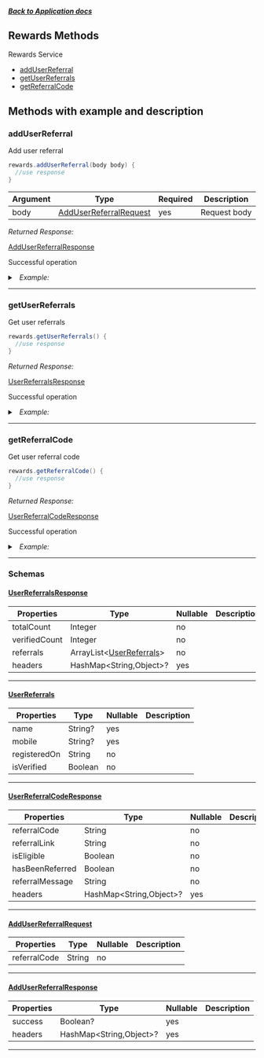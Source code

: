 



##### [Back to Application docs](./README.md)

## Rewards Methods
Rewards Service
* [addUserReferral](#adduserreferral)
* [getUserReferrals](#getuserreferrals)
* [getReferralCode](#getreferralcode)



## Methods with example and description


### addUserReferral
Add user referral




```java
rewards.addUserReferral(body body) {
  //use response
}
```



| Argument  |  Type  | Required | Description |
| --------- | -----  | -------- | ----------- |
| body | [AddUserReferralRequest](#AddUserReferralRequest) | yes | Request body |




*Returned Response:*




[AddUserReferralResponse](#AddUserReferralResponse)

Successful operation




<details>
<summary><i>&nbsp; Example:</i></summary>

```json
{
  "success": true
}
```
</details>









---


### getUserReferrals
Get user referrals




```java
rewards.getUserReferrals() {
  //use response
}
```






*Returned Response:*




[UserReferralsResponse](#UserReferralsResponse)

Successful operation




<details>
<summary><i>&nbsp; Example:</i></summary>

```json
{
  "referrals": [
    {
      "name": "John Doe",
      "mobile": "86******35",
      "registeredOn": "2022-11-03T13:22:22.561Z",
      "isVerified": false
    }
  ],
  "totalCount": 1,
  "verifiedCount": 0
}
```
</details>









---


### getReferralCode
Get user referral code




```java
rewards.getReferralCode() {
  //use response
}
```






*Returned Response:*




[UserReferralCodeResponse](#UserReferralCodeResponse)

Successful operation




<details>
<summary><i>&nbsp; Example:</i></summary>

```json
{
  "referralCode": "4WW40IW",
  "referralLink": "https://www.potlee.co.in/r/4WW40IW",
  "referralMessage": "Join Potlee using my referral link https://www.potlee.co.in/r/4WW40IW",
  "isEligible": true,
  "hasBeenReferred": false
}
```
</details>









---



### Schemas

 
 
 #### [UserReferralsResponse](#UserReferralsResponse)

 | Properties | Type | Nullable | Description |
 | ---------- | ---- | -------- | ----------- |
 | totalCount | Integer |  no  |  |
 | verifiedCount | Integer |  no  |  |
 | referrals | ArrayList<[UserReferrals](#UserReferrals)> |  no  |  |
 | headers | HashMap<String,Object>? |  yes  |  |

---


 
 
 #### [UserReferrals](#UserReferrals)

 | Properties | Type | Nullable | Description |
 | ---------- | ---- | -------- | ----------- |
 | name | String? |  yes  |  |
 | mobile | String? |  yes  |  |
 | registeredOn | String |  no  |  |
 | isVerified | Boolean |  no  |  |

---


 
 
 #### [UserReferralCodeResponse](#UserReferralCodeResponse)

 | Properties | Type | Nullable | Description |
 | ---------- | ---- | -------- | ----------- |
 | referralCode | String |  no  |  |
 | referralLink | String |  no  |  |
 | isEligible | Boolean |  no  |  |
 | hasBeenReferred | Boolean |  no  |  |
 | referralMessage | String |  no  |  |
 | headers | HashMap<String,Object>? |  yes  |  |

---


 
 
 #### [AddUserReferralRequest](#AddUserReferralRequest)

 | Properties | Type | Nullable | Description |
 | ---------- | ---- | -------- | ----------- |
 | referralCode | String |  no  |  |

---


 
 
 #### [AddUserReferralResponse](#AddUserReferralResponse)

 | Properties | Type | Nullable | Description |
 | ---------- | ---- | -------- | ----------- |
 | success | Boolean? |  yes  |  |
 | headers | HashMap<String,Object>? |  yes  |  |

---




